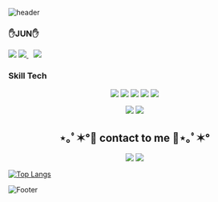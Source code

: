 

![header](https://capsule-render.vercel.app/api?type=waving&&reversal=true$color=timeAuto&height=300&section=header&text=LeeJunYoung&fontSize=90&animation=fadeIn&rotate=-14)

<h3>✋JUN✋</h3>
  <a href="https://junyoung1.tistory.com/">
  <img src="https://img.shields.io/badge/BLOG-A9BCF5?style=flat-square&logo=GitHub   Sponsors&logoColor=white&link=https://wonjongah.tistory.com/"/></a>
  <a href="mailto:min11600@naver.com">
  <img src="https://img.shields.io/badge/Email-D0A9F5?style=flat-square&logo=Gmail&logoColor=white&link=mailto:jamyoung1160@gmail.com"/>
  </a>
  <a href="https://www.instagram.com/@junjunjunjun0">
    <img 
        src="http://img.shields.io/badge/-Instagram-pink?style=flat&logo=Instagram&link=https://www.instagram.com/@junjunjunjun0/"
        style="height : auto; margin-left : 10px; margin-right : 10px;"/>
</a>
</p>


<h3>Skill Tech</h3>
<p align="center"><img src="https://img.shields.io/badge/HTML-3776AB?style=flat-square&logo=&logoColor=white"/></a>  <img src="https://img.shields.io/badge/JAVA-007396?style=flat-square&logo=JAVA&logoColor=white"/></a> <img src="https://img.shields.io/badge/Spring-777BB4?style=flat-square&logo=Spring&logoColor=white"/></a>  <img src="https://img.shields.io/badge/HTML-E34F26?style=flat-square&logo=HTML&logoColor=white"/></a>  <img src="https://img.shields.io/badge/CSS-1572B6?style=flat-square&logo=CSS&logoColor=white"/></a></p>
<p align="center"> <img src="https://img.shields.io/badge/MySQL-4479A1?style=flat-square&logo=MySQL&logoColor=white"/></a>  <img src="https://img.shields.io/badge/OracleDB-47A248?style=flat-square&logo=OracleDB&logoColor=white"/></a>  


<h2 align="center">⋆｡ﾟ✶°💜 contact to me 💜⋆｡ﾟ✶°</h2>

<p align="center"><a href="https://junyoung1.tistory.com/"><img src="https://img.shields.io/badge/My tech blog-A9BCF5?style=flat-square&logo=GitHub Sponsors&logoColor=white&link=https://wonjongah.tistory.com/"/></a>  <a href="mailto:min11600@naver.com"><img src="https://img.shields.io/badge/Email-D0A9F5?style=flat-square&logo=Gmail&logoColor=white&link=mailto:jamyoung1160@gmail.com"/></a></p>


[![Top Langs](https://github-readme-stats.vercel.app/api/top-langs/?username=jamyoung1&langs_count=8)](https://github.com/jamyoung1/github-readme-stats)

![Footer](https://capsule-render.vercel.app/api?type=waving&color=timeAuto&height=200&section=footer)
